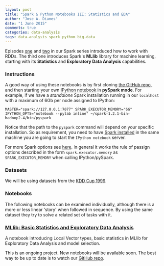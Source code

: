 ```yaml
---
layout: post
title: "Spark & Python Notebooks III: Statistics and EDA"
author: "Jose A. Dianes"
date: "1 June 2015"
comments: true
categories: data-analysis   
tags: data-analysis spark python big-data
---
```


Episodes [one](http://jadianes.me/spark-py-notebooks-basics/) and [two](http://jadianes.me/spark-py-notebooks-key-value/) in our Spark series introduced how to work with RDDs. The third one introduces Spark's **MLlib** library for machine learning, starting with its **Statistics** and **Exploratory Data Analysis** capabilities.   

### Instructions  

A good way of using these notebooks is by first cloning [the GitHub repo](https://github.com/jadianes/spark-py-notebooks), and then 
starting your own [IPython notebook](http://ipython.org/notebook.html) in 
**pySpark mode**. For example, if we have a *standalone* Spark installation
running in our `localhost` with a maximum of 6Gb per node assigned to IPython:  

    MASTER="spark://127.0.0.1:7077" SPARK_EXECUTOR_MEMORY="6G" IPYTHON_OPTS="notebook --pylab inline" ~/spark-1.2.1-bin-hadoop2.4/bin/pyspark

Notice that the path to the `pyspark` command will depend on your specific 
installation. So as requirement, you need to have
[Spark installed](https://spark.apache.org/docs/latest/index.html) in 
the same machine you are going to start the `IPython notebook` server.     

For more Spark options see [here](https://spark.apache.org/docs/latest/spark-standalone.html). In general it works the rule of passign options 
described in the form `spark.executor.memory` as `SPARK_EXECUTOR_MEMORY` when
calling IPython/pySpark.   
 
### Datasets  

We will be using datasets from the [KDD Cup 1999](http://kdd.ics.uci.edu/databases/kddcup99/kddcup99.html).

### Notebooks  

The following notebooks can be examined individually, although there is a more
or less linear 'story' when followed in sequence. By using the same dataset
they try to solve a related set of tasks with it.  
 
### [MLlib: Basic Statistics and Exploratory Data Analysis](http://nbviewer.ipython.org/github/jadianes/spark-py-notebooks/blob/master/nb7-mllib-statistics/nb7-mllib-statistics.ipynb)    

A notebook introducing Local Vector types, basic statistics 
in MLlib for Exploratory Data Analysis and model selection.   

This is an ongoing project. New notebooks will be available soon. The best way
to be up to date is to watch our [GitHub repo](https://github.com/jadianes/spark-py-notebooks).